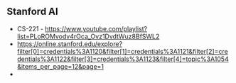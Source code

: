 ## Stanford AI
- CS-221 - https://www.youtube.com/playlist?list=PLoROMvodv4rOca_Ovz1DvdtWuz8BfSWL2
- https://online.stanford.edu/explore?filter[0]=credentials%3A1120&filter[1]=credentials%3A1121&filter[2]=credentials%3A1122&filter[3]=credentials%3A1123&filter[4]=topic%3A1054&items_per_page=12&page=1
- 
